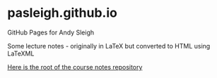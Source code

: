 # pasleigh.github.io
GitHub Pages for Andy Sleigh

Some lecture notes - originally in LaTeX but converted to HTML using LaTeXML

[Here is the root of the course notes repository](CIVE)
